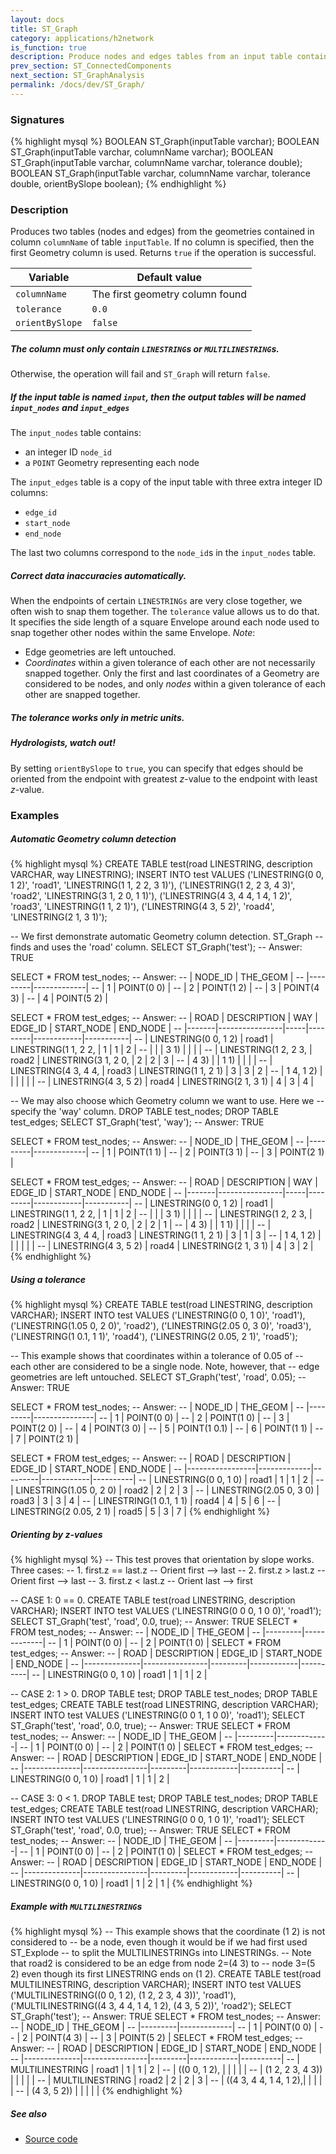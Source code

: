 ```yaml
---
layout: docs
title: ST_Graph
category: applications/h2network
is_function: true
description: Produce nodes and edges tables from an input table containing <code>(MULTI)LINESTRINGS</code>
prev_section: ST_ConnectedComponents
next_section: ST_GraphAnalysis
permalink: /docs/dev/ST_Graph/
---
```


### Signatures

{% highlight mysql %}
BOOLEAN ST_Graph(inputTable varchar);
BOOLEAN ST_Graph(inputTable varchar, columnName varchar);
BOOLEAN ST_Graph(inputTable varchar, columnName varchar,
                 tolerance double);
BOOLEAN ST_Graph(inputTable varchar, columnName varchar,
                 tolerance double, orientBySlope boolean);
{% endhighlight %}

### Description

Produces two tables (nodes and edges) from the geometries contained in column
`columnName` of table `inputTable`. If no column is specified, then the first
Geometry column is used. Returns `true` if the operation is successful.

| Variable        | Default value                   |
|-----------------|---------------------------------|
| `columnName`    | The first geometry column found |
| `tolerance`     | `0.0`                           |
| `orientBySlope` | `false`                         |

<div class="note warning">
  <h5>The column must only contain <code>LINESTRING</code>s or
  <code>MULTILINESTRING</code>s.</h5>
  <p>Otherwise, the operation will fail and <code>ST_Graph</code> will return
  <code>false</code>.</p>
</div>

<div class="note info">
  <h5>If the input table is named <code>input</code>, then the output tables
  will be named <code>input_nodes</code> and <code>input_edges</code></h5>
  <p>The <code>input_nodes</code> table contains:</p>
  <ul>
  <li>an integer ID <code>node_id</code></li>
  <li>a <code>POINT</code> Geometry representing each node</li>
  </ul>
  <p>The <code>input_edges</code> table is a copy of the input table with three
  extra integer ID columns:</p>
  <ul>
  <li><code>edge_id</code></li>
  <li><code>start_node</code></li>
  <li><code>end_node</code></li>
  </ul>
  <p>The last two columns correspond to the <code>node_id</code>s in the
  <code>input_nodes</code> table.</p>
</div>

<div class="note">
  <h5>Correct data inaccuracies automatically.</h5>
  <p>When the endpoints of certain <code>LINESTRINGs</code> are very close together, we
  often wish to snap them together. The <code>tolerance</code> value allows us to do that.
  It specifies the side length of a square Envelope around each node used to
  snap together other nodes within the same Envelope. <i>Note</i>:
  <ul>
  <li>Edge geometries are left untouched.</li>
  <li> <i>Coordinates</i> within a given tolerance of each other are not
  necessarily snapped together. Only the first and last coordinates of a
  Geometry are considered to be nodes, and only <i>nodes</i> within a given
  tolerance of each other are snapped together.</li>
  </ul>
  </p>
</div>

<div class="note warning">
  <h5>The tolerance works only in metric units.</h5>
</div>

<div class="note">
  <h5>Hydrologists, watch out!</h5>
  <p>By setting <code>orientBySlope</code> to <code>true</code>, you can
  specify that edges should be oriented from the endpoint with greatest
  <i>z</i>-value to the endpoint with least <i>z</i>-value.</p>
</div>

### Examples

##### Automatic Geometry column detection

{% highlight mysql %}
CREATE TABLE test(road LINESTRING, description VARCHAR,
                  way LINESTRING);
INSERT INTO test VALUES
('LINESTRING(0 0, 1 2)', 'road1', 'LINESTRING(1 1, 2 2, 3 1)'),
('LINESTRING(1 2, 2 3, 4 3)', 'road2', 'LINESTRING(3 1, 2 0, 1 1)'),
('LINESTRING(4 3, 4 4, 1 4, 1 2)', 'road3', 'LINESTRING(1 1, 2 1)'),
('LINESTRING(4 3, 5 2)', 'road4', 'LINESTRING(2 1, 3 1)');

-- We first demonstrate automatic Geometry column detection. ST_Graph
-- finds and uses the 'road' column.
SELECT ST_Graph('test');
-- Answer: TRUE

SELECT * FROM test_nodes;
-- Answer:
--     | NODE_ID |   THE_GEOM  |
--     |---------|-------------|
--     |    1    | POINT(0 0)  |
--     |    2    | POINT(1 2)  |
--     |    3    | POINT(4 3)  |
--     |    4    | POINT(5 2)  |

SELECT * FROM test_edges;
-- Answer:
-- | ROAD  |  DESCRIPTION   | WAY | EDGE_ID | START_NODE | END_NODE  |
-- |-------|----------------|-----|---------|------------|-----------|
-- | LINESTRING(0 0, 1 2) | road1 | LINESTRING(1 1, 2 2, | 1 | 1 | 2 |
-- |                      |       |            3 1)      |   |   |   |
-- | LINESTRING(1 2, 2 3, | road2 | LINESTRING(3 1, 2 0, | 2 | 2 | 3 |
-- |            4 3)      |       |            1 1)      |   |   |   |
-- | LINESTRING(4 3, 4 4, | road3 | LINESTRING(1 1, 2 1) | 3 | 3 | 2 |
-- |            1 4, 1 2) |       |                      |   |   |   |
-- | LINESTRING(4 3, 5 2) | road4 | LINESTRING(2 1, 3 1) | 4 | 3 | 4 |

-- We may also choose which Geometry column we want to use. Here we
-- specify the 'way' column.
DROP TABLE test_nodes;
DROP TABLE test_edges;
SELECT ST_Graph('test', 'way');
-- Answer: TRUE

SELECT * FROM test_nodes;
-- Answer:
--     | NODE_ID |   THE_GEOM  |
--     |---------|-------------|
--     |    1    | POINT(1 1)  |
--     |    2    | POINT(3 1)  |
--     |    3    | POINT(2 1)  |

SELECT * FROM test_edges;
-- Answer:
-- | ROAD  |  DESCRIPTION   | WAY | EDGE_ID | START_NODE | END_NODE  |
-- |-------|----------------|-----|---------|------------|-----------|
-- | LINESTRING(0 0, 1 2) | road1 | LINESTRING(1 1, 2 2, | 1 | 1 | 2 |
-- |                      |       |            3 1)      |   |   |   |
-- | LINESTRING(1 2, 2 3, | road2 | LINESTRING(3 1, 2 0, | 2 | 2 | 1 |
-- |            4 3)      |       |            1 1)      |   |   |   |
-- | LINESTRING(4 3, 4 4, | road3 | LINESTRING(1 1, 2 1) | 3 | 1 | 3 |
-- |            1 4, 1 2) |       |                      |   |   |   |
-- | LINESTRING(4 3, 5 2) | road4 | LINESTRING(2 1, 3 1) | 4 | 3 | 2 |
{% endhighlight %}

##### Using a tolerance

{% highlight mysql %}
CREATE TABLE test(road LINESTRING, description VARCHAR);
INSERT INTO test VALUES ('LINESTRING(0 0, 1 0)', 'road1'),
                        ('LINESTRING(1.05 0, 2 0)', 'road2'),
                        ('LINESTRING(2.05 0, 3 0)', 'road3'),
                        ('LINESTRING(1 0.1, 1 1)', 'road4'),
                        ('LINESTRING(2 0.05, 2 1)', 'road5');

-- This example shows that coordinates within a tolerance of 0.05 of
-- each other are considered to be a single node. Note, however, that
-- edge geometries are left untouched.
SELECT ST_Graph('test', 'road', 0.05);
-- Answer: TRUE

SELECT * FROM test_nodes;
-- Answer:
--     | NODE_ID |  THE_GEOM     |
--     |---------|---------------|
--     |    1    | POINT(0 0)    |
--     |    2    | POINT(1 0)    |
--     |    3    | POINT(2 0)    |
--     |    4    | POINT(3 0)    |
--     |    5    | POINT(1 0.1)  |
--     |    6    | POINT(1 1)    |
--     |    7    | POINT(2 1)    |

SELECT * FROM test_edges;
-- Answer:
-- |      ROAD       | DESCRIPTION | EDGE_ID | START_NODE | END_NODE |
-- |-----------------|-------------|---------|------------|----------|
-- | LINESTRING(0 0, 1 0)     | road1 | 1 | 1 | 2 |
-- | LINESTRING(1.05 0, 2 0)  | road2 | 2 | 2 | 3 |
-- | LINESTRING(2.05 0, 3 0)  | road3 | 3 | 3 | 4 |
-- | LINESTRING(1 0.1, 1 1)   | road4 | 4 | 5 | 6 |
-- | LINESTRING(2 0.05, 2 1)  | road5 | 5 | 3 | 7 |
{% endhighlight %}

##### Orienting by z-values

{% highlight mysql %}
-- This test proves that orientation by slope works. Three cases:
--     1. first.z == last.z -- Orient first --> last
--     2. first.z > last.z -- Orient first --> last
--     3. first.z < last.z -- Orient last --> first

-- CASE 1: 0 == 0.
CREATE TABLE test(road LINESTRING, description VARCHAR);
INSERT INTO test VALUES ('LINESTRING(0 0 0, 1 0 0)', 'road1');
SELECT ST_Graph('test', 'road', 0.0, true);
-- Answer: TRUE
SELECT * FROM test_nodes;
-- Answer:
--     | NODE_ID |  THE_GEOM   |
--     |---------|-------------|
--     |    1    | POINT(0 0)  |
--     |    2    | POINT(1 0)  |
SELECT * FROM test_edges;
-- Answer:
-- |      ROAD    |  DESCRIPTION   | EDGE_ID | START_NODE | END_NODE |
-- |--------------|----------------|---------|------------|----------|
-- | LINESTRING(0 0, 1 0)  | road1 |    1    |      1     |    2     |

-- CASE 2: 1 > 0.
DROP TABLE test;
DROP TABLE test_nodes;
DROP TABLE test_edges;
CREATE TABLE test(road LINESTRING, description VARCHAR);
INSERT INTO test VALUES ('LINESTRING(0 0 1, 1 0 0)', 'road1');
SELECT ST_Graph('test', 'road', 0.0, true);
-- Answer: TRUE
SELECT * FROM test_nodes;
-- Answer:
--     | NODE_ID |  THE_GEOM   |
--     |---------|-------------|
--     |    1    | POINT(0 0)  |
--     |    2    | POINT(1 0)  |
SELECT * FROM test_edges;
-- Answer:
-- |      ROAD    |  DESCRIPTION   | EDGE_ID | START_NODE | END_NODE |
-- |--------------|----------------|---------|------------|----------|
-- | LINESTRING(0 0, 1 0)  | road1 |    1    |      1     |    2     |

-- CASE 3: 0 < 1.
DROP TABLE test;
DROP TABLE test_nodes;
DROP TABLE test_edges;
CREATE TABLE test(road LINESTRING, description VARCHAR);
INSERT INTO test VALUES ('LINESTRING(0 0 0, 1 0 1)', 'road1');
SELECT ST_Graph('test', 'road', 0.0, true);
-- Answer: TRUE
SELECT * FROM test_nodes;
-- Answer:
--     | NODE_ID |  THE_GEOM   |
--     |---------|-------------|
--     |    1    | POINT(0 0)  |
--     |    2    | POINT(1 0)  |
SELECT * FROM test_edges;
-- Answer:
-- |      ROAD    |  DESCRIPTION   | EDGE_ID | START_NODE | END_NODE |
-- |--------------|----------------|---------|------------|----------|
-- | LINESTRING(0 0, 1 0)  | road1 |    1    |      2     |    1     |
{% endhighlight %}

##### Example with `MULTILINESTRING`s

{% highlight mysql %}
-- This example shows that the coordinate (1 2) is not considered to
-- be a node, even though it would be if we had first used ST_Explode
-- to split the MULTILINESTRINGs into LINESTRINGs.
-- Note that road2 is considered to be an edge from node 2=(4 3) to
-- node 3=(5 2) even though its first LINESTRING ends on (1 2).
CREATE TABLE test(road MULTILINESTRING, description VARCHAR);
INSERT INTO test VALUES
    ('MULTILINESTRING((0 0, 1 2), (1 2, 2 3, 4 3))', 'road1'),
    ('MULTILINESTRING((4 3, 4 4, 1 4, 1 2), (4 3, 5 2))', 'road2');
SELECT ST_Graph('test');
-- Answer: TRUE
SELECT * FROM test_nodes;
-- Answer:
--     | NODE_ID |  THE_GEOM   |
--     |---------|-------------|
--     |    1    | POINT(0 0)  |
--     |    2    | POINT(4 3)  |
--     |    3    | POINT(5 2)  |
SELECT * FROM test_edges;
-- Answer:
-- |      ROAD    |  DESCRIPTION   | EDGE_ID | START_NODE | END_NODE |
-- |--------------|----------------|---------|------------|----------|
-- | MULTILINESTRING       | road1 |    1    |     1      |    2     |
-- | ((0 0, 1 2),          |       |         |            |          |
-- |  (1 2, 2 3, 4 3))     |       |         |            |          |
-- | MULTILINESTRING       | road2 |    2    |     2      |    3     |
-- | ((4 3, 4 4, 1 4, 1 2),|       |         |            |          |
-- |  (4 3, 5 2))          |       |         |            |          |
{% endhighlight %}

##### See also

* <a href="https://github.com/irstv/H2GIS/blob/master/h2spatial-ext/src/main/java/org/h2gis/h2spatialext/function/spatial/graph/ST_Graph.java" target="_blank">Source code</a>
